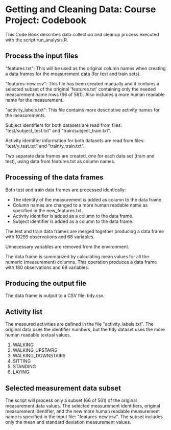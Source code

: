 Getting and Cleaning Data: Course Project: Codebook
===================================================

This Code Book describes data collection and cleanup process executed with the script run_analysis.R.  

## Process the input files

"features.txt": This will be used as the original column names when creating a data frames for the measurement data (for test and train sets). 

"features-new.csv": This file has been created manually and it contains a selected subset of the original 'features.txt' containing only the needed measurement name rows (66 of 561). Also includes a more human readable name for the measurement.

"activity_labels.txt": This file contains more descriptive activity names for the measurements. 

Subject identifiers for both datasets are read from files: "test/subject_test.txt" and "train/subject_train.txt".

Activity identifier information for both datasets are read from files: "test/y_test.txt" and "train/y_train.txt".

Two separate data frames are created, one for each data set (train and test), using data from features.txt as column names.

## Processing of the data frames

Both test and train data frames are processed identically: 
* The identity of the measurement is added as column to the data frame. 
* Column names are changed to a more human readable name as specified in the new_features.txt. 
* Activity identifier is added as a column to the data frame. 
* Subject identifier is added as a column to the data frame. 

The test and train data frames are merged together producing a data frame with 10299 observations and 68 variables.

Unnecessary variables are removed from the environment.

The data frame is summarized by calculating mean values for all the numeric (measurement) columns. This operation produces a data frame with 180 observations and 68 variables.

## Producing the output file

The data frame is output to a CSV file: tidy.csv.

## Activity list

The measured activities are defined in the file "activity_labels.txt". The original data uses the identifier numbers, but the tidy dataset uses the more human readable textual values.

1. WALKING
2. WALKING_UPSTAIRS
3. WALKING_DOWNSTAIRS
4. SITTING
5. STANDING
6. LAYING

## Selected measurement data subset

The script will process only a subset (66 of 561) of the original measurement data values. The selected measurement identifiers, original measurement identifier, and the new more human readable measurement name is specified in the input file: "features-new.csv". The subset includes only the mean and standard deviation measurement values.
